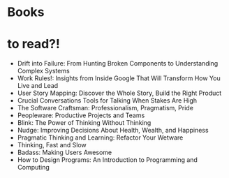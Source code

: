 # Books

# to read?!

* Drift into Failure: From Hunting Broken Components to Understanding Complex Systems
* Work Rules!: Insights from Inside Google That Will Transform How You Live and Lead
* User Story Mapping: Discover the Whole Story, Build the Right Product
* Crucial Conversations Tools for Talking When Stakes Are High
* The Software Craftsman: Professionalism, Pragmatism, Pride
* Peopleware: Productive Projects and Teams
* Blink: The Power of Thinking Without Thinking
* Nudge: Improving Decisions About Health, Wealth, and Happiness
* Pragmatic Thinking and Learning: Refactor Your Wetware
* Thinking, Fast and Slow
* Badass: Making Users Awesome
* How to Design Programs: An Introduction to Programming and Computing
